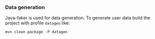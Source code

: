 ### Data generation

Java-faker is used for data generation. To generate user data build the project with profile `datagen` like:

```mvn clean package -P datagen```